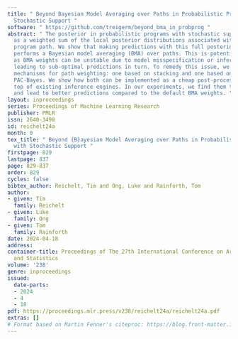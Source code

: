```yaml
---
title: " Beyond Bayesian Model Averaging over Paths in Probabilistic Programs with
  Stochastic Support "
software: " https://github.com/treigerm/beyond_bma_in_probprog "
abstract: " The posterior in probabilistic programs with stochastic support decomposes
  as a weighted sum of the local posterior distributions associated with each possible
  program path. We show that making predictions with this full posterior implicitly
  performs a Bayesian model averaging (BMA) over paths. This is potentially problematic,
  as BMA weights can be unstable due to model misspecification or inference approximations,
  leading to sub-optimal predictions in turn. To remedy this issue, we propose alternative
  mechanisms for path weighting: one based on stacking and one based on ideas from
  PAC-Bayes. We show how both can be implemented as a cheap post-processing step on
  top of existing inference engines. In our experiments, we find them to be more robust
  and lead to better predictions compared to the default BMA weights. "
layout: inproceedings
series: Proceedings of Machine Learning Research
publisher: PMLR
issn: 2640-3498
id: reichelt24a
month: 0
tex_title: " Beyond {B}ayesian Model Averaging over Paths in Probabilistic Programs
  with Stochastic Support "
firstpage: 829
lastpage: 837
page: 829-837
order: 829
cycles: false
bibtex_author: Reichelt, Tim and Ong, Luke and Rainforth, Tom
author:
- given: Tim
  family: Reichelt
- given: Luke
  family: Ong
- given: Tom
  family: Rainforth
date: 2024-04-18
address:
container-title: Proceedings of The 27th International Conference on Artificial Intelligence
  and Statistics
volume: '238'
genre: inproceedings
issued:
  date-parts:
  - 2024
  - 4
  - 18
pdf: https://proceedings.mlr.press/v238/reichelt24a/reichelt24a.pdf
extras: []
# Format based on Martin Fenner's citeproc: https://blog.front-matter.io/posts/citeproc-yaml-for-bibliographies/
---
```

